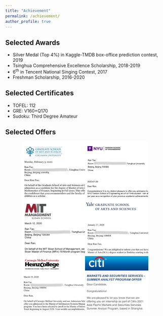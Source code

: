 ```yaml
---
title: "Achievement"
permalink: /achievement/
author_profile: true
---
```


## Selected Awards
- Silver Medal (Top 4%) in Kaggle-TMDB box-office prediction contest, 2019
- Tsinghua Comprehensive Excellence Scholarship, 2018-2019
- 6<sup>th</sup> in Tencent National Singing Contest, 2017
- Freshman Scholarship, 2016-2020

## Selected Certificates
- TOFEL: 112
- GRE: V160+Q170
- Sudoku: Third Degree Amateur

## Selected Offers

<div align="center"><img src="/images/offer.jpeg" width = 400></div> 
